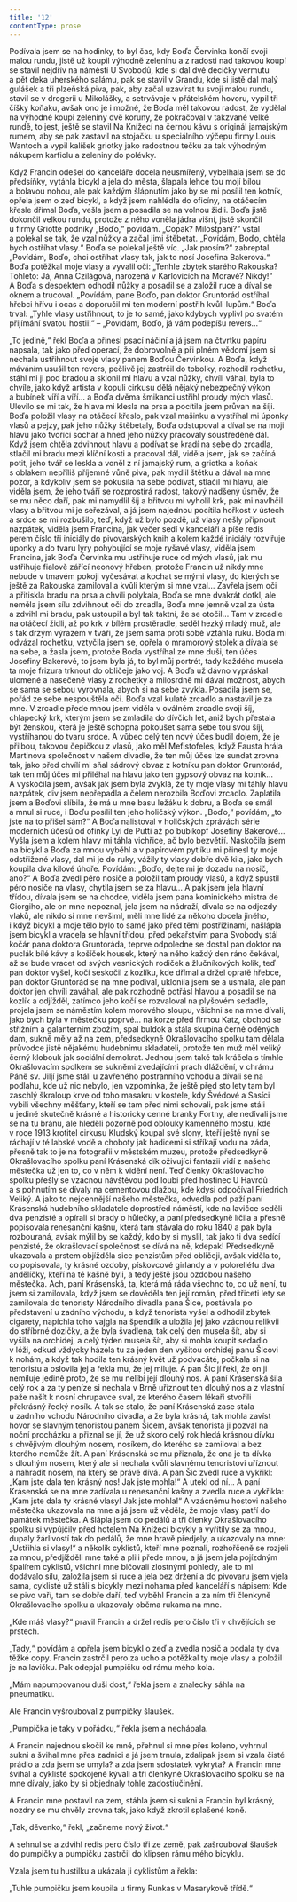 ```yaml
---
title: '12'
contentType: prose
---
```


Podívala jsem se na hodinky, to byl čas, kdy Boďa Červinka končí svoji malou rundu, jistě už koupil výhodně zeleninu a z radosti nad takovou koupí se stavil nejdřív na náměstí U Svobodů, kde si dal dvě decičky vermutu a pět deka uherského salámu, pak se stavil v Grandu, kde si jistě dal malý gulášek a tři plzeňská piva, pak, aby začal uzavírat tu svoji malou rundu, stavil se v drogerii u Mikolášky, a setrvávaje v přátelském hovoru, vypil tři číšky koňaku, avšak ono je i možné, že Boďa měl takovou radost, že vydělal na výhodné koupi zeleniny dvě koruny, že pokračoval v takzvané velké rundě, to jest, ještě se stavil Na Knížecí na černou kávu s originál jamajským rumem, aby se pak zastavil na stojačku u speciálního výčepu firmy Louis Wantoch a vypil kalíšek griotky jako radostnou tečku za tak výhodným nákupem karfiolu a zeleniny do polévky.

  

Když Francin odešel do kanceláře docela neusmířený, vybelhala jsem se do předsíňky, vytáhla bicykl a jela do města, šlapala lehce tou mojí bílou a bolavou nohou, ale pak každým šlápnutím jako by se mi posílil ten kotník, opřela jsem o zeď bicykl, a když jsem nahlédla do oficíny, na otáčecím křesle dřímal Boďa, vešla jsem a posadila se na volnou židli. Boďa jistě dokončil velkou rundu, protože z něho voněla jádra višní, jistě skončil u firmy Griotte podniky „Boďo,“ povídám. „Copak? Milostpaní?“ vstal a polekal se tak, že vzal nůžky a začal jimi štěbetat. „Povídám, Boďo, chtěla bych ostříhat vlasy.“ Boďa se polekal ještě víc. „Jak prosím?“ zabreptal. „Povídám, Boďo, chci ostříhat vlasy tak, jak to nosí Josefina Bakerová.“ Boďa potěžkal moje vlasy a vyvalil oči: „Tenhle zbytek starého Rakouska? Tohleto: Já, Anna Czilágová, narozená v Karlovicích na Moravě? Nikdy!“ A Boďa s despektem odhodil nůžky a posadil se a založil ruce a díval se oknem a trucoval. „Povídám, pane Boďo, pan doktor Gruntorád ostříhal hřebci hřívu i ocas a doporučil mi ten moderní postřih kvůli lupům.“ Boďa trval: „Tyhle vlasy ustřihnout, to je to samé, jako kdybych vyplivl po svatém přijímání svatou hostii!“ – „Povídám, Boďo, já vám podepíšu revers…“

„To jedině,“ řekl Boďa a přinesl psací náčiní a já jsem na čtvrtku papíru napsala, tak jako před operací, že dobrovolně a při plném vědomí jsem si nechala ustřihnout svoje vlasy panem Boďou Čer­vinkou. A Boďa, když máváním usušil ten revers, pečlivě jej zastrčil do tobolky, rozhodil rochetku, stáhl mi ji pod bradou a sklonil mi hlavu a vzal nůžky, chvíli váhal, byla to chvíle, jako když artista v kopuli cirkusu dělá nějaký nebezpečný výkon a bubínek víří a víří… a Boďa dvěma šmikanci ustřihl proudy mých vlasů. Ulevilo se mi tak, že hlava mi klesla na prsa a pocítila jsem průvan na šíji. Boďa položil vlasy na otáčecí křeslo, pak vzal mašinku a vystříhal mi úponky vlasů a pejzy, pak jeho nůžky štěbetaly, Boďa odstupoval a díval se na moji hlavu jako tvořící sochař a hned jeho nůžky pracovaly soustředěně dál. Když jsem chtěla zdvihnout hlavu a podívat se kradí na sebe do zrcadla, stlačil mi bradu mezi klíční kosti a pracoval dál, viděla jsem, jak se začíná potit, jeho tvář se leskla a voněl z ní jamajský rum, a griotka a koňak s oblakem nepříliš příjemné vůně piva, pak mydlil štětku a dával na mne pozor, a kdykoliv jsem se pokusila na sebe podívat, stlačil mi hlavu, ale viděla jsem, že jeho tváří se rozprostírá radost, takový nadšený úsměv, že se mu něco daří, pak mi namydlil šíj a břitvou mi vyholil krk, pak mi navlhčil vlasy a břitvou mi je seřezával, a já jsem najednou pocítila hořkost v ústech a srdce se mi rozbušilo, teď, když už bylo pozdě, už vlasy nešly připnout nazpátek, viděla jsem Francina, jak večer sedí v kanceláři a píše redis perem číslo tři iniciály do pivovarských knih a kolem každé iniciály rozviřuje úponky a do tvaru lyry pohybující se moje ryšavé vlasy, viděla jsem Francina, jak Boďa Červinka mu ustřihuje ruce od mých vlasů, jak mu ustřihuje fialově zářící neonový hřeben, protože Francin už nikdy mne nebude v tmavém pokoji vyčesávat a kochat se mými vlasy, do kterých se ještě za Rakouska zamiloval a kvůli kterým si mne vzal… Zavřela jsem oči a přitiskla bradu na prsa a chvíli polykala, Boďa se mne dvakrát dotkl, ale neměla jsem sílu zdvihnout oči do zrcadla, Boďa mne jemně vzal za ústa a zdvihl mi bradu, pak ustoupil a byl tak taktní, že se otočil… Tam v zrcadle na otáčecí židli, až po krk v bílém prostěradle, seděl hezký mladý muž, ale s tak drzým výrazem v tváři, že jsem sama proti sobě vztáhla ruku. Boďa mi odvázal rochetku, vztyčila jsem se, opřela o mramorový stolek a dívala se na sebe, a žasla jsem, protože Boďa vystříhal ze mne duši, ten účes Josefiny Bakerové, to jsem byla já, to byl můj portrét, tady každého musela ta moje frizura trknout do obličeje jako voj. A Boďa už dávno vypráskal ulomené a nasečené vlasy z rochetky a milosrdně mi dával možnost, abych se sama se sebou vyrovnala, abych si na sebe zvykla. Posadila jsem se, pořád ze sebe nespouštěla oči. Boďa vzal kulaté zrcadlo a nastavil je za mne. V zrcadle přede mnou jsem viděla v oválném zrcadle svoji šíj, chlapecký krk, kterým jsem se zmladila do dívčích let, aniž bych přestala být ženskou, která je ještě schopna pokoušet sama sebe tou svou šíjí, vystříhanou do tvaru srdce. A vůbec celý ten nový účes budil dojem, že je přilbou, takovou čepičkou z vlasů, jako měl Mefistofeles, když Fausta hrála Martinova společnost v našem divadle, že ten můj účes lze sundat zrovna tak, jako před chvílí mi sňal sádrový obvaz z kotníku pan doktor Gruntorád, tak ten můj účes mi přiléhal na hlavu jako ten gypsový obvaz na kotník… A vyskočila jsem, avšak jak jsem byla zvyklá, že ty moje vlasy mi táhly hlavu nazpátek, div jsem nepřepadla a čelem nerozbila Boďovi zrcadlo. Zaplatila jsem a Boďovi slíbila, že má u mne basu ležáku k dobru, a Boďa se smál a mnul si ruce, i Boďu posílil ten jeho holičský výkon. „Boďo,“ povídám, „to jste na to přišel sám?“ A Boďa nalistoval v holičských zprávách série moderních účesů od ofinky Lyi de Putti až po bubikopf Josefiny Bakerové… Vyšla jsem a kolem hlavy mi táhla vichřice, ač bylo bezvětří. Naskočila jsem na bicykl a Boďa za mnou vyběhl a v papírovém pytlíku mi přinesl ty moje odstřižené vlasy, dal mi je do ruky, vážily ty vlasy dobře dvě kila, jako bych koupila dva kilové úhoře. Povídám: „Boďo, dejte mi je dozadu na nosič, ano?“ A Boďa zvedl péro nosiče a položil tam proudy vlasů, a když spustil péro nosiče na vlasy, chytila jsem se za hlavu… A pak jsem jela hlavní třídou, dívala jsem se na chodce, viděla jsem pana kominického mistra de Giorgiho, ale on mne nepoznal, jela jsem na nádraží, dívala se na odjezdy vlaků, ale nikdo si mne nevšiml, měli mne lidé za někoho docela jiného, i když bicykl a moje tělo bylo to samé jako před těmi postřižinami, našlápla jsem bicykl a vracela se hlavní třídou, před pekařstvím pana Svobody stál kočár pana doktora Gruntoráda, teprve odpoledne se dostal pan doktor na puclák bílé kávy a košíček housek, který na něho každý den ráno čekával, až se bude vracet od svých vesnických rodiček a žlučníkových kolik, teď pan doktor vyšel, kočí seskočil z kozlíku, kde dřímal a držel opratě hřebce, pan doktor Gruntorád se na mne podíval, uklonila jsem se a usmála, ale pan doktor jen chvíli zaváhal, ale pak rozhodně potřásl hlavou a posadil se na kozlík a odjížděl, zatímco jeho kočí se rozvaloval na plyšovém sedadle, projela jsem se náměstím kolem morového sloupu, všichni se na mne dívali, jako bych byla v městečku poprvé… na korze před firmou Katz, obchod se střižním a galanterním zbožím, spal buldok a stála skupina černě oděných dam, sukně měly až na zem, předsedkyně Okrašlovacího spolku tam dělala průvodce jistě nějakému hudebnímu skladateli, protože ten muž měl veliký černý klobouk jak sociální demokrat. Jednou jsem také tak kráčela s tímhle Okraš­lovacím spolkem se sukněmi zvedajícími prach dláždění, v chrámu Páně sv. Jiljí jsme stáli u zavřeného postranního vchodu a dívali se na podlahu, kde už nic nebylo, jen vzpomínka, že ještě před sto lety tam byl zaschlý škraloup krve od toho masakru v kostele, kdy Švédové a Sasíci vybili všechny měšťany, kteří se tam před nimi schovali, pak jsme stáli u jediné skutečně krásné a historicky cenné branky Fortny, ale nedívali jsme se na tu bránu, ale hleděli pozorně pod oblouky kamenného mostu, kde v roce 1913 krotitel cirkusu Kludský koupal své slony, kteří ještě nyní se ráchají v té labské vodě a choboty jak hadicemi si stříkají vodu na záda, přesně tak to je na fotografii v městském muzeu, protože předsedkyně Okrašlovacího spolku paní Krásenská dík oživující fantazii vidí z našeho městečka už jen to, co v něm k vidění není. Teď členky Okrašlovacího spolku přešly se vzácnou návštěvou pod loubí před hostinec U Havrdů a s pohnutím se dívaly na cementovou dlažbu, kde kdysi odpočíval Friedrich Veliký. A jako to nejcennější našeho městečka, odvedla pod paží paní Krásenská hudebního skladatele doprostřed náměstí, kde na lavičce seděli dva penzisté a opírali si brady o hůlečky, a paní předsedkyně líčila a přesně popisovala renesanční kašnu, která tam stávala do roku 1840 a pak byla rozbouraná, avšak mýlil by se každý, kdo by si myslil, tak jako ti dva sedící penzisté, že okrašlovací společnost se dívá na ně, kdepak! Předsedkyně uka­zovala a prstem objížděla sice penzistům před obličeji, avšak viděla to, co popisovala, ty krásné ozdoby, pískovcové girlandy a v poloreliéfu dva andělíčky, kteří na té kašně byli, a tedy ještě jsou ozdobou našeho městečka. Ach, paní Krásenská, ta, která má ráda všechno to, co už není, tu jsem si zamilovala, když jsem se dověděla ten její román, před třiceti lety se zamilovala do tenoristy Národního divadla pana Šice, postávala po představení u zadního východu, a když tenorista vyšel a odhodil zbytek cigarety, napíchla toho vajgla na špendlík a uložila jej jako vzácnou relikvii do stříbrné dózičky, a že byla švadlena, tak celý den musela šít, aby si vyšila na orchidej, a celý týden musela šít, aby si mohla koupit sedadlo v lóži, odkud vždycky házela tu za jeden den vyšitou orchidej panu Šicovi k nohám, a když tak hodila ten krásný květ už podvacáté, počkala si na tenoristu a oslovila jej a řekla mu, že jej miluje. A pan Šic jí řekl, že on ji nemiluje jedině proto, že se mu nelíbí její dlouhý nos. A paní Krásenská šila celý rok a za ty peníze si nechala v Brně uříznout ten dlouhý nos a z vlastní paže našít k nosní chrupavce sval, ze kterého časem lékaři stvořili překrásný řecký nosík. A tak se stalo, že paní Krásenská zase stála u zadního vchodu Národního divadla, a že byla krásná, tak mohla zavíst hovor se slavným tenoristou panem Šicem, avšak tenorista ji pozval na noční procházku a přiznal se jí, že už skoro celý rok hledá krásnou dívku s chvějivým dlouhým nosem, nosíkem, do kterého se zamiloval a bez kterého nemůže žít. A paní Krásenská se mu přiznala, že ona je ta dívka s dlouhým nosem, který ale si nechala kvůli slavnému tenoristovi uříznout a nahradit nosem, na který se právě dívá. A pan Šic zvedl ruce a vykřikl: „Kam jste dala ten krásný nos! Jak jste mohla!“ A utekl od ní… A paní Krásenská se na mne zadívala u renesanční kašny a zvedla ruce a vykřikla: „Kam jste dala ty krásné vlasy! Jak jste mohla!“ A vzácnému hostovi našeho městečka ukazovala na mne a já jsem už věděla, že moje vlasy patří do památek městečka. A šlápla jsem do pedálů a tři členky Okrašlovacího spolku si vypůjčily před hotelem Na Knížecí bicykly a vyřítily se za mnou, dupaly žárlivostí tak do pedálů, že mne hravě předjely, a ukazovaly na mne: „Ustřihla si vlasy!“ a několik cyklistů, kteří mne poznali, rozhořčeně se rozjeli za mnou, předjížděli mne také a plili přede mnou, a já jsem jela pojízdným špalírem cyklistů, všichni mne bičovali zlostnými pohledy, ale to mi dodávalo sílu, založila jsem si ruce a jela bez držení a do pivovaru jsem vjela sama, cyklisté už stáli s bicykly mezi nohama před kanceláří s nápisem: Kde se pivo vaří, tam se dobře daří, teď vyběhl Francin a za ním tři členkyně Okrašlovacího spolku a ukazovaly oběma rukama na mne.

„Kde máš vlasy?“ pravil Francin a držel redis pero číslo tři v chvějících se prstech.

„Tady,“ povídám a opřela jsem bicykl o zeď a zvedla nosič a podala ty dva těžké copy. Francin zastrčil pero za ucho a potěžkal ty moje vlasy a položil je na lavičku. Pak odepjal pumpičku od rámu mého kola.

„Mám napumpovanou duši dost,“ řekla jsem a znalecky sáhla na pneumatiku.

Ale Francin vyšrouboval z pumpičky šlaušek.

„Pumpička je taky v pořádku,“ řekla jsem a nechápala.

A Francin najednou skočil ke mně, přehnul si mne přes koleno, vyhrnul sukni a švihal mne přes zadnici a já jsem trnula, zdalipak jsem si vzala čisté prádlo a zda jsem se umyla? a zda jsem sdostatek vykryta? A Francin mne švihal a cyklisté spokojeně kývali a tři členkyně Okrašlovacího spolku se na mne dívaly, jako by si objednaly tohle zadostiučinění.

A Francin mne postavil na zem, stáhla jsem si sukni a Francin byl krásný, nozdry se mu chvěly zrovna tak, jako když zkrotil splašené koně.

„Tak, děvenko,“ řekl, „začneme nový život.“

A sehnul se a zdvihl redis pero číslo tři ze země, pak zašrouboval šlaušek do pumpičky a pumpičku zastrčil do klipsen rámu mého bicyklu.

Vzala jsem tu hustilku a ukázala ji cyklistům a řekla:

„Tuhle pumpičku jsem koupila u firmy Runkas v Masarykově třídě.“
